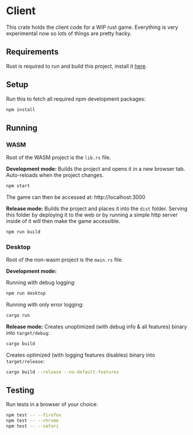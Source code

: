 # Client

This crate holds the client code for a WIP rust game. Everything is very experimental now so lots of things are pretty hacky.

## Requirements

Rust is required to run and build this project, install it [here](https://www.rust-lang.org/tools/install).

## Setup

Run this to fetch all required npm development packages:
```sh
npm install
```

## Running

### WASM

Root of the WASM project is the `lib.rs` file.

**Development mode:** Builds the project and opens it in a new browser tab. Auto-reloads when the project changes.
```sh
npm start
```

The game can then be accessed at: http://localhost:3000

**Release mode:** Builds the project and places it into the `dist` folder. Serving this folder by deploying it to the web or by running a simple http server inside of it will then make the game accessible.
```sh
npm run build
```

### Desktop

Root of the non-wasm project is the `main.rs` file.

**Development mode:**

Running with debug logging:
```sh
npm run desktop
```

Running with only error logging:
```sh
cargo run
```

**Release mode:**
Creates unoptimized (with debug info & all features) binary into `target/debug`:
```sh
cargo build
```

Creates optimized (with logging features disables) binary into `target/release`:
```sh
cargo build --release --no-default-features
```

## Testing

Run tests in a browser of your choice:

```sh
npm test -- --firefox
npm test -- --chrome
npm test -- --safari
```
